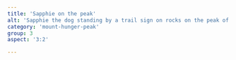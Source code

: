 ```yaml
---
title: 'Sapphie on the peak'
alt: 'Sapphie the dog standing by a trail sign on rocks on the peak of Mount Hunger, looking over an evergreen tree line'
category: 'mount-hunger-peak'
group: 3
aspect: '3:2'

---
```

